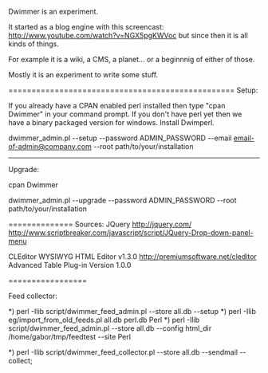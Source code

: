 Dwimmer is an experiment.

It started as a blog engine with this screencast: http://www.youtube.com/watch?v=NGX5pgKWVoc
but since then it is all kinds of things.

For example it is a wiki, a CMS, a planet...
or a beginnnig of either of those.

Mostly it is an experiment to write some stuff.

=================================================
Setup:

If you already have a CPAN enabled perl installed then type "cpan Dwimmer" in your command prompt.
If you don't have perl yet then we have a binary packaged version for windows. Install Dwimperl.

dwimmer_admin.pl --setup --password ADMIN_PASSWORD --email email-of-admin@company.com --root path/to/your/installation

------------
Upgrade:

cpan Dwimmer

dwimmer_admin.pl --upgrade --password ADMIN_PASSWORD --root path/to/your/installation



==============
Sources:
JQuery http://jquery.com/
http://www.scriptbreaker.com/javascript/script/JQuery-Drop-down-panel-menu



CLEditor WYSIWYG HTML Editor v1.3.0
http://premiumsoftware.net/cleditor
Advanced Table Plug-in Version 1.0.0

=================

Feed collector:

*) perl -Ilib script/dwimmer_feed_admin.pl --store all.db --setup
*) perl -Ilib eg/import_from_old_feeds.pl  all.db  perl.db Perl
*) perl -Ilib script/dwimmer_feed_admin.pl --store all.db --config html_dir /home/gabor/tmp/feedtest --site Perl

*) perl -Ilib script/dwimmer_feed_collector.pl --store all.db --sendmail --collect;
